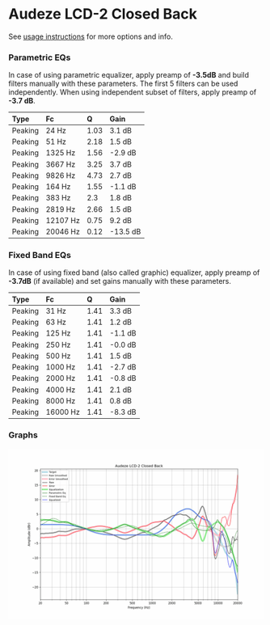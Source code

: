 # Audeze LCD-2 Closed Back
See [usage instructions](https://github.com/jaakkopasanen/AutoEq#usage) for more options and info.

### Parametric EQs
In case of using parametric equalizer, apply preamp of **-3.5dB** and build filters manually
with these parameters. The first 5 filters can be used independently.
When using independent subset of filters, apply preamp of **-3.7 dB**.

| Type    | Fc       |    Q | Gain     |
|:--------|:---------|:-----|:---------|
| Peaking | 24 Hz    | 1.03 | 3.1 dB   |
| Peaking | 51 Hz    | 2.18 | 1.5 dB   |
| Peaking | 1325 Hz  | 1.56 | -2.9 dB  |
| Peaking | 3667 Hz  | 3.25 | 3.7 dB   |
| Peaking | 9826 Hz  | 4.73 | 2.7 dB   |
| Peaking | 164 Hz   | 1.55 | -1.1 dB  |
| Peaking | 383 Hz   | 2.3  | 1.8 dB   |
| Peaking | 2819 Hz  | 2.66 | 1.5 dB   |
| Peaking | 12107 Hz | 0.75 | 9.2 dB   |
| Peaking | 20046 Hz | 0.12 | -13.5 dB |

### Fixed Band EQs
In case of using fixed band (also called graphic) equalizer, apply preamp of **-3.7dB**
(if available) and set gains manually with these parameters.

| Type    | Fc       |    Q | Gain    |
|:--------|:---------|:-----|:--------|
| Peaking | 31 Hz    | 1.41 | 3.3 dB  |
| Peaking | 63 Hz    | 1.41 | 1.2 dB  |
| Peaking | 125 Hz   | 1.41 | -1.1 dB |
| Peaking | 250 Hz   | 1.41 | -0.0 dB |
| Peaking | 500 Hz   | 1.41 | 1.5 dB  |
| Peaking | 1000 Hz  | 1.41 | -2.7 dB |
| Peaking | 2000 Hz  | 1.41 | -0.8 dB |
| Peaking | 4000 Hz  | 1.41 | 2.1 dB  |
| Peaking | 8000 Hz  | 1.41 | 0.8 dB  |
| Peaking | 16000 Hz | 1.41 | -8.3 dB |

### Graphs
![](./Audeze%20LCD-2%20Closed%20Back.png)